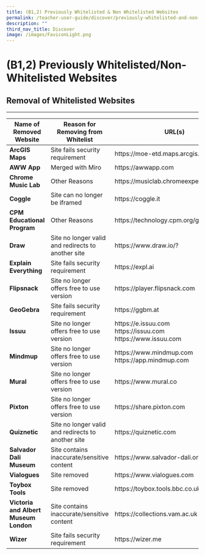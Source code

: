 ```yaml
---
title: (B1,2) Previously Whitelisted & Non Whitelisted Websites
permalink: /teacher-user-guide/discover/previously-whitelisted-and-non-whitelisted-websites/
description: ""
third_nav_title: Discover
image: /images/FaviconLight.png
---
```

<h1 class="page-title">(B1,2) Previously Whitelisted/Non-Whitelisted Websites</h1>

<h2 class="section-title">Removal of Whitelisted Websites</h2>
<hr>
<table>
<thead>
<tr>
<th>Name of Removed Website</th>
<th>Reason for Removing from Whitelist</th>
<th>URL(s)</th>
</tr>
</thead>
<tbody>
<tr><td><strong>ArcGIS Maps</strong></td>
<td>Site fails security requirement</td>
<td>
https://moe-etd.maps.arcgis.com
</td>
</tr>        
<tr><td><strong>AWW App</strong></td>
<td>Merged with Miro</td>
<td>
https://awwapp.com
</td>
</tr>           
<tr><td><strong>Chrome Music Lab</strong></td>
<td>Other Reasons</td>
<td>
https://musiclab.chromeexperiments.com
</td>
</tr>              
<tr><td><strong>Coggle</strong></td>
<td>Site can no longer be iframed</td>
<td>
https://coggle.it
</td>
</tr>
<tr><td><strong>CPM Educational Program</strong></td>
<td>Other Reasons</td>
<td>
https://technology.cpm.org/general
</td>
</tr>
<tr><td><strong>Draw</strong></td>
<td>Site no longer valid and redirects to another site</td>
<td>
https://www.draw.io/?
</td>
</tr>     
<tr><td><strong>Explain Everything</strong></td>
<td>Site fails security requirement</td>
<td>
https://expl.ai
</td>
</tr>        
<tr><td><strong>Flipsnack</strong></td>
<td>Site no longer offers free to use version</td>
<td>
https://player.flipsnack.com
</td>
</tr>        
<tr><td><strong>GeoGebra</strong></td>
<td>Site fails security requirement</td>
<td>
https://ggbm.at
</td>
</tr>        
<tr><td><strong>Issuu</strong></td>
<td>Site no longer offers free to use version</td>
<td>
https://e.issuu.com
<br>
https://issuu.com
<br>
https://www.issuu.com
</td>
</tr>        
<tr><td><strong>Mindmup</strong></td>
<td>Site no longer offers free to use version</td>
<td>
https://www.mindmup.com
<br>
https://app.mindmup.com
</td>
</tr>                
<tr><td><strong>Mural</strong></td>
<td>Site no longer offers free to use version</td>
<td>
https://www.mural.co
</td>
</tr>        
<tr><td><strong>Pixton</strong></td>
<td>Site no longer offers free to use version</td>
<td>
https://share.pixton.com
</td>
</tr>        
<tr><td><strong>Quiznetic</strong></td>
<td>Site no longer valid and redirects to another site</td>
<td>
https://quiznetic.com
</td>
</tr>        
<tr><td><strong>Salvador Dali Museum</strong></td>
<td>Site contains inaccurate/sensitive content</td>
<td>
https://www.salvador-dali.org
</td>
</tr>               
<tr><td><strong>Vialogues</strong></td>
<td>Site removed</td>
<td>
https://www.vialogues.com
</td>
</tr> 
<tr><td><strong>Toybox Tools</strong></td>
<td>Site removed</td>
<td>
https://toybox.tools.bbc.co.uk
</td>
</tr>        
<tr><td><strong>Victoria and Albert Museum London</strong></td>
<td>Site contains inaccurate/sensitive content</td>
<td>
https://collections.vam.ac.uk
</td>
</tr>        
<tr><td><strong>Wizer</strong></td>
<td>Site fails security requirement</td>
<td>
https://wizer.me
</td>
</tr>
</tbody>
</table>